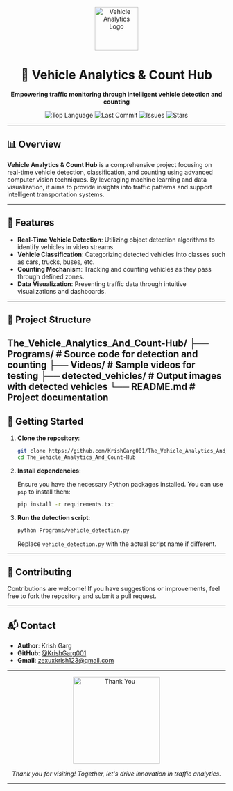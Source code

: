 <p align="center">
  <img src="https://media.giphy.com/media/3o7aD2saalBwwftBIY/giphy.gif" width="100" alt="Vehicle Analytics Logo"/>
</p>

<h1 align="center">🚗 Vehicle Analytics & Count Hub</h1>

<p align="center">
  <b>Empowering traffic monitoring through intelligent vehicle detection and counting</b>
</p>

<p align="center">
  <img src="https://img.shields.io/github/languages/top/KrishGarg001/The_Vehicle_Analytics_And_Count-Hub?style=flat-square" alt="Top Language"/>
  <img src="https://img.shields.io/github/last-commit/KrishGarg001/The_Vehicle_Analytics_And_Count-Hub?style=flat-square" alt="Last Commit"/>
  <img src="https://img.shields.io/github/issues/KrishGarg001/The_Vehicle_Analytics_And_Count-Hub?style=flat-square" alt="Issues"/>
  <img src="https://img.shields.io/github/stars/KrishGarg001/The_Vehicle_Analytics_And_Count-Hub?style=flat-square" alt="Stars"/>
</p>

---

## 📊 Overview

**Vehicle Analytics & Count Hub** is a comprehensive project focusing on real-time vehicle detection, classification, and counting using advanced computer vision techniques. By leveraging machine learning and data visualization, it aims to provide insights into traffic patterns and support intelligent transportation systems.

---

## 🧠 Features

- **Real-Time Vehicle Detection**: Utilizing object detection algorithms to identify vehicles in video streams.
- **Vehicle Classification**: Categorizing detected vehicles into classes such as cars, trucks, buses, etc.
- **Counting Mechanism**: Tracking and counting vehicles as they pass through defined zones.
- **Data Visualization**: Presenting traffic data through intuitive visualizations and dashboards.

---

## 📁 Project Structure


The_Vehicle_Analytics_And_Count-Hub/
├── Programs/                 # Source code for detection and counting
├── Videos/                   # Sample videos for testing
├── detected_vehicles/        # Output images with detected vehicles
└── README.md                 # Project documentation
---
## 🚀 Getting Started

1. **Clone the repository**:

   ```bash
   git clone https://github.com/KrishGarg001/The_Vehicle_Analytics_And_Count-Hub.git
   cd The_Vehicle_Analytics_And_Count-Hub
   ```

2. **Install dependencies**:

   Ensure you have the necessary Python packages installed. You can use `pip` to install them:

   ```bash
   pip install -r requirements.txt
   ```

3. **Run the detection script**:

   ```bash
   python Programs/vehicle_detection.py
   ```

   Replace `vehicle_detection.py` with the actual script name if different.

---

## 🤝 Contributing

Contributions are welcome! If you have suggestions or improvements, feel free to fork the repository and submit a pull request.

---

## 📬 Contact

- **Author**: Krish Garg
- **GitHub**: [@KrishGarg001](https://github.com/KrishGarg001)
- **Gmail**: zexuxkrish123@gmail.com
---

<p align="center">
  <img src="https://media.giphy.com/media/26xBwdIuRJiAIqHwA/giphy.gif" width="200" alt="Thank You"/>
</p>

<p align="center">
  <i>Thank you for visiting! Together, let's drive innovation in traffic analytics.</i>
</p>

---
